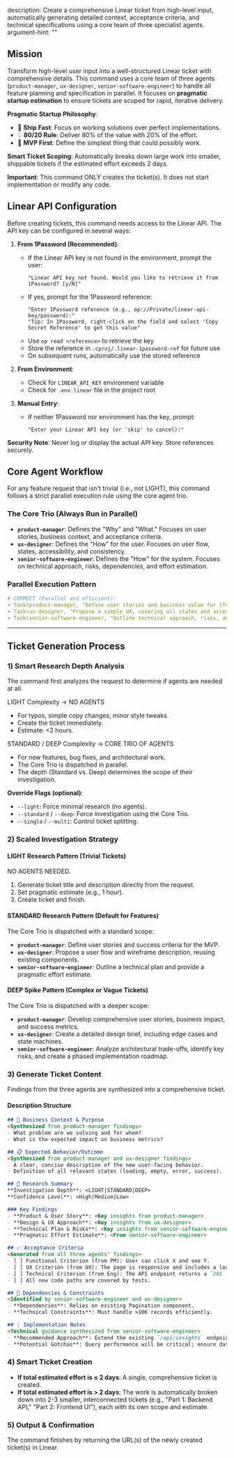 description: Create a comprehensive Linear ticket from high-level input, automatically generating detailed context, acceptance criteria, and technical specifications using a core team of three specialist agents.
argument-hint: "<high-level description of work needed>"

## Mission

Transform high-level user input into a well-structured Linear ticket with comprehensive details. This command uses a core team of three agents (`product-manager`, `ux-designer`, `senior-software-engineer`) to handle all feature planning and specification in parallel. It focuses on **pragmatic startup estimation** to ensure tickets are scoped for rapid, iterative delivery.

**Pragmatic Startup Philosophy**:

  - 🚀 **Ship Fast**: Focus on working solutions over perfect implementations.
  - 💡 **80/20 Rule**: Deliver 80% of the value with 20% of the effort.
  - 🎯 **MVP First**: Define the simplest thing that could possibly work.

**Smart Ticket Scoping**: Automatically breaks down large work into smaller, shippable tickets if the estimated effort exceeds 2 days.

**Important**: This command ONLY creates the ticket(s). It does not start implementation or modify any code.

## Linear API Configuration

Before creating tickets, this command needs access to the Linear API. The API key can be configured in several ways:

1. **From 1Password (Recommended)**:
   - If the Linear API key is not found in the environment, prompt the user:
     ```
     "Linear API key not found. Would you like to retrieve it from 1Password? [y/N]"
     ```
   - If yes, prompt for the 1Password reference:
     ```
     "Enter 1Password reference (e.g., op://Private/linear-api-key/password):"
     "Tip: In 1Password, right-click on the field and select 'Copy Secret Reference' to get this value"
     ```
   - Use `op read <reference>` to retrieve the key
   - Store the reference in `.cproj/.linear-1password-ref` for future use
   - On subsequent runs, automatically use the stored reference

2. **From Environment**:
   - Check for `LINEAR_API_KEY` environment variable
   - Check for `.env.linear` file in the project root

3. **Manual Entry**:
   - If neither 1Password nor environment has the key, prompt:
     ```
     "Enter your Linear API key (or 'skip' to cancel):"
     ```

**Security Note**: Never log or display the actual API key. Store references securely.

## Core Agent Workflow

For any feature request that isn't trivial (i.e., not LIGHT), this command follows a strict parallel execution rule using the core agent trio.

### The Core Trio (Always Run in Parallel)

  - **`product-manager`**: Defines the "Why" and "What." Focuses on user stories, business context, and acceptance criteria.
  - **`ux-designer`**: Defines the "How" for the user. Focuses on user flow, states, accessibility, and consistency.
  - **`senior-software-engineer`**: Defines the "How" for the system. Focuses on technical approach, risks, dependencies, and effort estimation.

### Parallel Execution Pattern

```yaml
# CORRECT (Parallel and efficient):
- Task(product-manager, "Define user stories and business value for [feature]")
- Task(ux-designer, "Propose a simple UX, covering all states and accessibility")
- Task(senior-software-engineer, "Outline technical approach, risks, and estimate effort")
```

-----

## Ticket Generation Process

### 1) Smart Research Depth Analysis

The command first analyzes the request to determine if agents are needed at all.

LIGHT Complexity → NO AGENTS
- For typos, simple copy changes, minor style tweaks.
- Create the ticket immediately.
- Estimate: <2 hours.

STANDARD / DEEP Complexity → CORE TRIO OF AGENTS
- For new features, bug fixes, and architectural work.
- The Core Trio is dispatched in parallel.
- The depth (Standard vs. Deep) determines the scope of their investigation.

**Override Flags (optional)**:

  - `--light`: Force minimal research (no agents).
  - `--standard` / `--deep`: Force investigation using the Core Trio.
  - `--single` / `--multi`: Control ticket splitting.

### 2\) Scaled Investigation Strategy

#### LIGHT Research Pattern (Trivial Tickets)

NO AGENTS NEEDED.
1. Generate ticket title and description directly from the request.
2. Set pragmatic estimate (e.g., 1 hour).
3. Create ticket and finish.

#### STANDARD Research Pattern (Default for Features)

The Core Trio is dispatched with a standard scope:

  - **`product-manager`**: Define user stories and success criteria for the MVP.
  - **`ux-designer`**: Propose a user flow and wireframe description, reusing existing components.
  - **`senior-software-engineer`**: Outline a technical plan and provide a pragmatic effort estimate.

#### DEEP Spike Pattern (Complex or Vague Tickets)

The Core Trio is dispatched with a deeper scope:

  - **`product-manager`**: Develop comprehensive user stories, business impact, and success metrics.
  - **`ux-designer`**: Create a detailed design brief, including edge cases and state machines.
  - **`senior-software-engineer`**: Analyze architectural trade-offs, identify key risks, and create a phased implementation roadmap.

### 3\) Generate Ticket Content

Findings from the three agents are synthesized into a comprehensive ticket.

#### Description Structure

```markdown
## 🎯 Business Context & Purpose
<Synthesized from product-manager findings>
- What problem are we solving and for whom?
- What is the expected impact on business metrics?

## 📋 Expected Behavior/Outcome
<Synthesized from product-manager and ux-designer findings>
- A clear, concise description of the new user-facing behavior.
- Definition of all relevant states (loading, empty, error, success).

## 🔬 Research Summary
**Investigation Depth**: <LIGHT|STANDARD|DEEP>
**Confidence Level**: <High|Medium|Low>

### Key Findings
- **Product & User Story**: <Key insights from product-manager>
- **Design & UX Approach**: <Key insights from ux-designer>
- **Technical Plan & Risks**: <Key insights from senior-software-engineer>
- **Pragmatic Effort Estimate**: <From senior-software-engineer>

## ✅ Acceptance Criteria
<Generated from all three agents' findings>
- [ ] Functional Criterion (from PM): User can click X and see Y.
- [ ] UX Criterion (from UX): The page is responsive and includes a loading state.
- [ ] Technical Criterion (from Eng): The API endpoint returns a `201` on success.
- [ ] All new code paths are covered by tests.

## 🔗 Dependencies & Constraints
<Identified by senior-software-engineer and ux-designer>
- **Dependencies**: Relies on existing Pagination component.
- **Technical Constraints**: Must handle >10K records efficiently.

## 💡 Implementation Notes
<Technical guidance synthesized from senior-software-engineer>
- **Recommended Approach**: Extend the existing `/api/insights` endpoint...
- **Potential Gotchas**: Query performance will be critical; ensure database indexes are added.
```

### 4\) Smart Ticket Creation

  - **If total estimated effort is ≤ 2 days**: A single, comprehensive ticket is created.
  - **If total estimated effort is \> 2 days**: The work is automatically broken down into 2-3 smaller, interconnected tickets (e.g., "Part 1: Backend API," "Part 2: Frontend UI"), each with its own scope and estimate.

### 5\) Output & Confirmation

The command finishes by returning the URL(s) of the newly created ticket(s) in Linear.